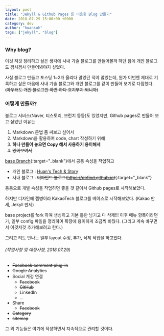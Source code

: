 ```yaml
---
layout: post 
title: "Jekyll & Github Pages 를 이용한 Blog 만들기" 
date: 2018-07-29 15:00:00 +0900
category: dev
author: "huansuh"
tags: ["jekyll", "blog"]
---
```




### Why blog?

이것 저것 정리하고 싶은 생각에 
사내 기술 블로그를 만들어볼까 하던 참에 개인 블로그도 겸사겸사 만들어봐야지 싶었다.

사실 블로그 만들고 포스팅 1~2개 올리다 말았던 적이 많았는데,
뭔가 이번엔 제대로 기록하고 싶은 마음에 사내 기술 블로그와 개인 블로그를 같이 만들어 보기로 다짐했다.
~~(아무래도 개인 블로그만 하면 하다 흐지부지 되니까)~~



### 어떻게 만들까?

블로그 서비스(Naver, 티스토리, 브런치 등등)도 있었지만,
Github pages로 만들어 보고 싶었던 이유는

1. Markdown 문법 좀 써보고 싶어서
2. Markdown을 활용하여 code, chart 작성하기 위해
3. **하나 만들어 놓으면 Copy 해서 사용하기 용이해서**
4. ~~있어보여서~~



[base Branch](https://github.com/HuanSuh/huansuh.github.io){:target="_blank"}에서 공통 속성을 작업하고

 - 개인 블로그 : [Huan's Tech & Story](/)
- 사내 블로그 : ~~디파인드 블로그(https://defind.github.io)~~{:target="_blank"}

등등으로 개별 속성을 작업하면 좋을 것 같아서 Github pages로 시작해보았다.



하지만 디자인에 젬병이라
KakaoTech 블로그를 베이스로 시작해보았다. (Kakao 만세, Jekyll 만세)

base project를 fork 하여 생성하고 기본 틀만 남기고 다 삭제!!!
이후 메뉴 항목이라던가, 일부 config 파일을 정리하여 확장에 용이하게 조금씩 바꿨다.
(그리고 계속 바꾸면서 이것저것 추가해보려고 한다.)

그리고 티도 안나는 일부 layout 수정, 추가, 삭제 작업을 하고있다.



###### (작업사항 및 예정사항, 2018.07.29)

* ~~Facebook comment plug-in~~
* ~~Google Analytics~~
* Social 계정 연결
  * ~~Facebook~~
  * ~~GitHub~~
  * LinkedIn
  * ...
* Share
  * ~~Facebook~~
* ~~Category~~
* ~~sitemap~~

그 외 기능들은 여기에 작성하면서 지속적으로 관리할 것이다.

